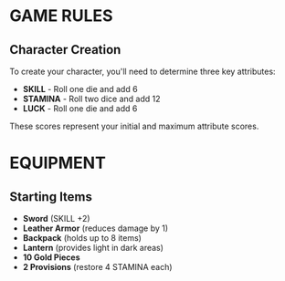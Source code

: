 # GAME RULES

## Character Creation

To create your character, you'll need to determine three key attributes:

- **SKILL** - Roll one die and add 6
- **STAMINA** - Roll two dice and add 12
- **LUCK** - Roll one die and add 6

These scores represent your initial and maximum attribute scores.
# EQUIPMENT

## Starting Items

- **Sword** (SKILL +2)
- **Leather Armor** (reduces damage by 1)
- **Backpack** (holds up to 8 items)
- **Lantern** (provides light in dark areas)
- **10 Gold Pieces**
- **2 Provisions** (restore 4 STAMINA each)